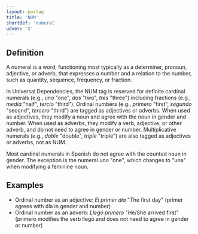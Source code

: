 ```yaml
---
layout: postag
title: 'NUM'
shortdef: 'numeral'
udver: '2'
---
```


## Definition

A numeral is a word, functioning most typically as a determiner, pronoun, adjective, or adverb, that expresses a number and a relation to the number, such as quantity, sequence, frequency, or fraction.

In Universal Dependencies, the NUM tag is reserved for definite cardinal numerals (e.g., _uno_ "one", _dos_ "two",
_tres_ "three") including fractions (e.g., _media_ "half", _tercio_ "third"). Ordinal numbers (e.g., _primero_ "first",
_segundo_ "second", _tercero_ "third") are tagged as adjectives or adverbs. When used as adjectives, they modify a noun
and agree with the noun in gender and number. When used as adverbs, they modify a verb, adjective, or other adverb, and
do not need to agree in gender or number. Multiplicative numerals (e.g., _doble_ "double", _triple_ "triple") are also
tagged as adjectives or adverbs, not as NUM.

Most cardinal numerals in Spanish do not agree with the counted noun in gender. The exception is the numeral _uno_
"one", which changes to "una" when modifying a feminine noun.

## Examples

* Ordinal number as an adjective: _El primer día_ "The first day" (primer agrees with día in gender and number)
* Ordinal number as an adverb: _Llegó primero_ "He/She arrived first" (primero modifies the verb llegó and does not need to agree in gender or number)
<!-- Interlanguage links updated Ne 5. května 2024, 18:19:38 CEST -->
